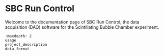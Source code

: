 # SBC Run Control

Welcome to the documentation page of SBC Run Control, the data acquisition (DAQ) software for the Scintillating Bubble Chamber experiment.

```{toctree}
:maxdepth: 2
usage
project_description
data_format
```
